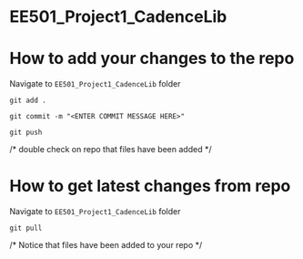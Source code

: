 # EE501_Project1_CadenceLib

# How to add your changes to the repo
Navigate to ```EE501_Project1_CadenceLib``` folder

```git add .```

```git commit -m "<ENTER COMMIT MESSAGE HERE>"```

```git push```

/* double check on repo that files have been added */

# How to get latest changes from repo
Navigate to ```EE501_Project1_CadenceLib``` folder

```git pull```

/* Notice that files have been added to your repo */
